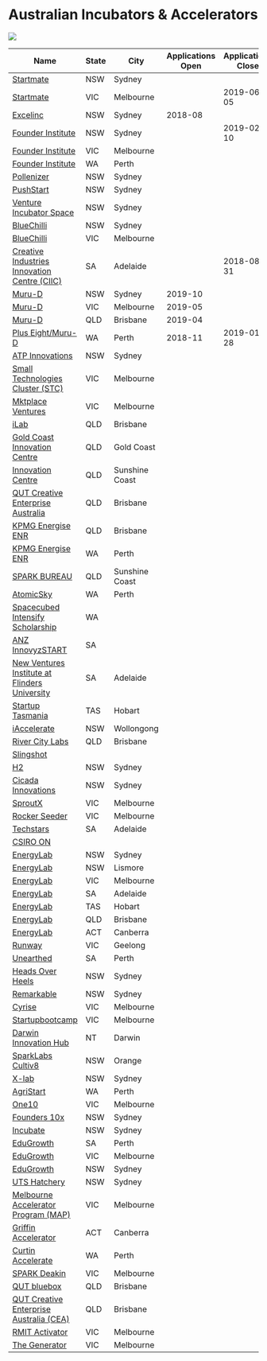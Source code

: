 
# Australian Incubators & Accelerators

![](https://www.artesianinvest.com/wp-content/uploads/2017/11/Screen-Shot-2017-11-13-at-12.44.19-pm.png)

| Name                                                                                                    | State | City           | Applications Open | Applications Close| Investment |
| ---                                                                                                     | ---   | ---            | ---               | ---               | ---        |
| [Startmate](https://startmate.com.au/program)                                                           | NSW   | Sydney         |                   |                   | $75,000    |
| [Startmate](https://startmate.com.au/program)                                                           | VIC   | Melbourne      |                   | 2019-06-05        | $75,000    |
| [Excelinc](http://www.excelinc.com.au/)                                                                 | NSW   | Sydney         | 2018-08           |                   | $20,000    |
| [Founder Institute](http://fi.co/)                                                                      | NSW   | Sydney         |                   | 2019-02-10        |            |
| [Founder Institute](http://fi.co/)                                                                      | VIC   | Melbourne      |                   |                   |            |
| [Founder Institute](http://fi.co/)                                                                      | WA    | Perth          |                   |                   |            |
| [Pollenizer](http://www.pollenizer.com/)                                                                | NSW   | Sydney         |                   |                   |            |
| [PushStart](http://pushstart.com.au)                                                                    | NSW   | Sydney         |                   |                   |            |
| [Venture Incubator Space](http://www.cse.unsw.edu.au/db/news/article.php?article=171)                   | NSW   | Sydney         |                   |                   |            |
| [BlueChilli](http://www.bluechilli.com/)                                                                | NSW   | Sydney         |                   |                   |            |
| [BlueChilli](http://www.bluechilli.com/)                                                                | VIC   | Melbourne      |                   |                   |            |
| [Creative Industries Innovation Centre (CIIC)](https://www.innovyz.com)                                 | SA    | Adelaide       |                   | 2018-08-31        |            |
| [Muru-D](https://muru-d.com/location/sydney/)                                                           | NSW   | Sydney         | 2019-10           |                   |            |
| [Muru-D](https://muru-d.com/location/melbourne/)                                                        | VIC   | Melbourne      | 2019-05           |                   |            |
| [Muru-D](https://muru-d.com/location/brisbane/)                                                         | QLD   | Brisbane       | 2019-04           |                   |            |
| [Plus Eight/Muru-D](https://pluseight.spacecubed.com/accelerator)                                       | WA    | Perth          | 2018-11           | 2019-01-28        |            |
| [ATP Innovations](http://atp-innovations.com.au/)                                                       | NSW   | Sydney         |                   |                   |            |
| [Small Technologies Cluster (STC)](http://www.stcaustralia.org/)                                        | VIC   | Melbourne      |                   |                   |            |
| [Mktplace Ventures](http://www.mktplaceventures.com/)                                                   | VIC   | Melbourne      |                   |                   |            |
| [iLab](http://www.ilab.com.au/)                                                                         | QLD   | Brisbane       |                   |                   |            |
| [Gold Coast Innovation Centre](http://www.gcic.net.au/)                                                 | QLD   | Gold Coast     |                   |                   |            |
| [Innovation Centre](http://www.innovationcentre.com.au/)                                                | QLD   | Sunshine Coast |                   |                   |            |
| [QUT Creative Enterprise Australia](http://creativeenterprise.com.au/)                                  | QLD   | Brisbane       |                   |                   |            |
| [KPMG Energise ENR](http://energise.kpmg.com.au/)                                                       | QLD   | Brisbane       |                   |                   |            |
| [KPMG Energise ENR](http://energise.kpmg.com.au/)                                                       | WA    | Perth          |                   |                   |            |
| [SPARK BUREAU](http://sparkbureau.org/)                                                                 | QLD   | Sunshine Coast |                   |                   |            |
| [AtomicSky](http://atomicsky.com.au/)                                                                   | WA    | Perth          |                   |                   |            |
| [Spacecubed Intensify Scholarship](http://www.spacecubed.org/)                                          | WA    |                |                   |                   |            |
| [ANZ InnovyzSTART](http://www.innovyzstart.com/)                                                        | SA    |                |                   |                   |            |
| [New Ventures Institute at Flinders University](http://nviflinders.com.au/)                             | SA    | Adelaide       |                   |                   |            |
| [Startup Tasmania](http://www.startuptasmania.com/)                                                     | TAS   | Hobart         |                   |                   |            |
| [iAccelerate](https://www.iaccelerate.com.au/)                                                          | NSW   | Wollongong     |                   |                   |            |
| [River City Labs](https://www.rivercitylabs.net/)                                                       | QLD   | Brisbane       |                   |                   | $100,000   |
| [Slingshot](http://www.slingshotters.com/)                                                              |       |                |                   |                   |            |
| [H2](https://h2.vc/)                                                                                    | NSW   | Sydney         |                   |                   | $50,000    |
| [Cicada Innovations](https://www.cicadainnovations.com/)                                                | NSW   | Sydney         |                   |                   |            |
| [SproutX](http://sproutx.com.au/)                                                                       | VIC   | Melbourne      |                   |                   |            |
| [Rocker Seeder](https://www.rocketseeder.com/)                                                          | VIC   | Melbourne      |                   |                   |            |
| [Techstars](https://www.techstars.com/programs/adelaide-program/)                                       | SA    | Adelaide       |                   |                   |            |
| [CSIRO ON](http://www.oninnovation.com.au/)                                                             |       |                |                   |                   |            |
| [EnergyLab](https://energylab.org.au/)                                                                  | NSW   | Sydney         |                   |                   |            |
| [EnergyLab](https://energylab.org.au/)                                                                  | NSW   | Lismore        |                   |                   |            |
| [EnergyLab](https://energylab.org.au/)                                                                  | VIC   | Melbourne      |                   |                   |            |
| [EnergyLab](https://energylab.org.au/)                                                                  | SA    | Adelaide       |                   |                   |            |
| [EnergyLab](https://energylab.org.au/)                                                                  | TAS   | Hobart         |                   |                   |            |
| [EnergyLab](https://energylab.org.au/)                                                                  | QLD   | Brisbane       |                   |                   |            |
| [EnergyLab](https://energylab.org.au/)                                                                  | ACT   | Canberra       |                   |                   |            |
| [Runway](https://runwayhq.co/)                                                                          | VIC   | Geelong        |                   |                   |            |
| [Unearthed](https://unearthed.solutions/accelerator/)                                                   | SA    | Perth          |                   |                   |            |
| [Heads Over Heels](http://headsoverheels.com.au/)                                                       | NSW   | Sydney         |                   |                   |            |
| [Remarkable](https://remarkable.org.au/accelerator/)                                                    | NSW   | Sydney         |                   |                   |            |
| [Cyrise](https://www.cyrise.co)                                                                         | VIC   | Melbourne      |                   |                   |            |
| [Startupbootcamp](https://www.startupbootcamp.org/)                                                     | VIC   | Melbourne      |                   |                   |            |
| [Darwin Innovation Hub](https://darwininnovationhub.com.au/)                                            | NT    | Darwin         |                   |                   |            |
| [SparkLabs Cultiv8](https://www.sparklabscultiv8.com/)                                                  | NSW   | Orange         |                   |                   |            |
| [X-lab](http://x-lab.com.au/)                                                                           | NSW   | Sydney         |                   |                   |            |
| [AgriStart](http://www.agristart.com.au/)                                                               | WA    | Perth          |                   |                   |            |
| [One10](http://oneten.com.au/)                                                                          | VIC   | Melbourne      |                   |                   |            |
| [Founders 10x](https://www.founders.unsw.edu.au/)                                                       | NSW   | Sydney         |                   |                   |            |
| [Incubate](https://incubate.org.au/)                                                                    | NSW   | Sydney         |                   |                   |            |
| [EduGrowth](https://edugrowth.org.au/)                                                                  | SA    | Perth          |                   |                   |            |
| [EduGrowth](https://edugrowth.org.au/)                                                                  | VIC   | Melbourne      |                   |                   |            |
| [EduGrowth](https://edugrowth.org.au/)                                                                  | NSW   | Sydney         |                   |                   |            |
| [UTS Hatchery](https://hatchery.uts.edu.au/)                                                            | NSW   | Sydney         |                   |                   |            |
| [Melbourne Accelerator Program (MAP)](http://themap.co/)                                                | VIC   | Melbourne      |                   |                   |            |
| [Griffin Accelerator](https://griffinaccelerator.com.au/)                                               | ACT   | Canberra       |                   |                   |            |
| [Curtin Accelerate](https://research.curtin.edu.au/industry-partners/commercialisation/accelerate/)     | WA    | Perth          |                   |                   |            |
| [SPARK Deakin](https://www.sparkdeakin.com/accelerator/)                                                | VIC   | Melbourne      |                   |                   |            |
| [QUT bluebox](https://www.qutbluebox.com.au/)                                                           | QLD   | Brisbane       |                   |                   |            |
| [QUT Creative Enterprise Australia (CEA)](http://www.qutcea.com/)                                       | QLD   | Brisbane       |                   |                   |            |
| [RMIT Activator](https://rmitactivator.edu.au/)                                                         | VIC   | Melbourne      |                   |                   |            |
| [The Generator](https://www.monash.edu/entrepreneurship/)                                               | VIC   | Melbourne      |                   |                   |            |
